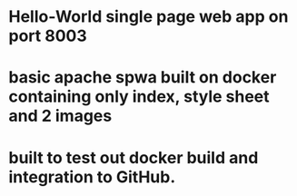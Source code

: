 # Hello-World single page web app on port 8003
# basic apache spwa built on docker containing only index, style sheet and 2 images
# built to test out docker build and integration to GitHub.
